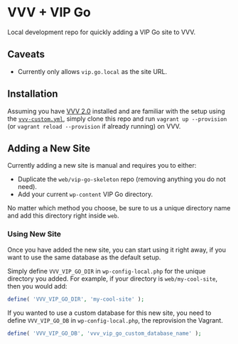 # VVV + VIP Go

Local development repo for quickly adding a VIP Go site to VVV.

## Caveats

- Currently only allows `vip.go.local` as the site URL.

## Installation

Assuming you have [VVV 2.0][1] installed and are familiar with the setup using the [`vvv-custom.yml`][2], simply clone this repo and run `vagrant up --provision` (or `vagrant reload --provision` if already running) on VVV.

## Adding a New Site

Currently adding a new site is manual and requires you to either:

- Duplicate the `web/vip-go-skeleton` repo (removing anything you do not need).
- Add your current `wp-content` VIP Go directory.

No matter which method you choose, be sure to us a unique directory name and add this directory right inside `web`.

### Using New Site

Once you have added the new site, you can start using it right away, if you want to use the same database as the default setup.

Simply define `VVV_VIP_GO_DIR` in `wp-config-local.php` for the unique directory you added. For example, if your directory is `web/my-cool-site`, then you would add:

```php
define( 'VVV_VIP_GO_DIR', 'my-cool-site' );
```

If you wanted to use a custom database for this new site, you need to define `VVV_VIP_GO_DB` in `wp-config-local.php`, the reprovision the Vagrant.

```php
define( 'VVV_VIP_GO_DB', 'vvv_vip_go_custom_database_name' );
```

[1]: https://varyingvagrantvagrants.org/docs/en-US/
[2]: https://varyingvagrantvagrants.org/docs/en-US/vvv-config/
